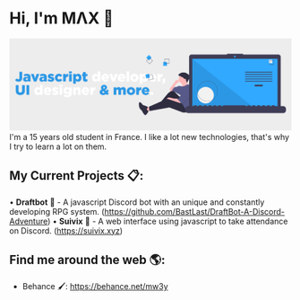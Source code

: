 # Hi, I'm MΛX 👋

<img src="https://github.com/Mw3y/Mw3y/raw/master/header.png" alt="banner that says Javascript developer, UI designer & more.">
I'm a 15 years old student in France. I like a lot new technologies, that's why I try to learn a lot on them. 

## My Current Projects :clipboard::
• **Draftbot** :crown: - A javascript Discord bot with an unique and constantly developing RPG system. (https://github.com/BastLast/DraftBot-A-Discord-Adventure)
• **Suivix** :bookmark_tabs: - A web interface using javascript to take attendance on Discord. (https://suivix.xyz)

## Find me around the web 🌎:
- Behance :paintbrush:: https://behance.net/mw3y
